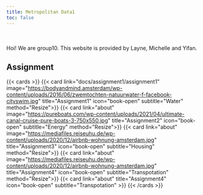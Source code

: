 ```yaml
---
title: Metropolitan Data1
toc: false
---
```

<br/>
<br/>
Hoi! We are group10. This website is provided by Layne, Michelle and Yifan.  

  


## Assignment

{{< cards >}}
  {{< card link="docs/assignment1/assignment1" image="https://bodyandmind.amsterdam/wp-content/uploads/2016/06/zwemtochten-natuurwater-f-facebook-cityswim.jpg" title="Assignment1" icon="book-open" subtitle="Water" method="Resize">}}
  {{< card link="about" image="https://pureboats.com/wp-content/uploads/2021/04/ultimate-canal-cruise-pure-boats-3-750x550.jpg" title="Assignment2" icon="book-open" subtitle="Energy" method="Resize">}}
  {{< card link="about" image="https://mediafiles.reiseuhu.de/wp-content/uploads/2020/12/airbnb-wohnung-amsterdam.jpg" title="Assignment3" icon="book-open" subtitle="Housing" method="Resize">}}
  {{< card link="about" image="https://mediafiles.reiseuhu.de/wp-content/uploads/2020/12/airbnb-wohnung-amsterdam.jpg" title="Assignment4" icon="book-open" subtitle="Transpotation" method="Resize">}}
  {{< card link="about"  title="Assignment4" icon="book-open" subtitle="Transpotation" >}}
{{< /cards >}}



